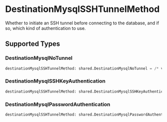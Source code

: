 # DestinationMysqlSSHTunnelMethod

Whether to initiate an SSH tunnel before connecting to the database, and if so, which kind of authentication to use.


## Supported Types

### DestinationMysqlNoTunnel

```python
destinationMysqlSSHTunnelMethod: shared.DestinationMysqlNoTunnel = /* values here */
```

### DestinationMysqlSSHKeyAuthentication

```python
destinationMysqlSSHTunnelMethod: shared.DestinationMysqlSSHKeyAuthentication = /* values here */
```

### DestinationMysqlPasswordAuthentication

```python
destinationMysqlSSHTunnelMethod: shared.DestinationMysqlPasswordAuthentication = /* values here */
```

